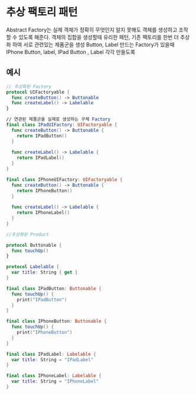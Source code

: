 # 추상 팩토리 패턴
Abstract Factory는 실제 객체가 정확히 무엇인지 알지 못해도 객체를 생성하고 조작할 수 있도록 해준다.
객체의 집합을 생성할때 유리한 패턴, 기존 팩토리를 한번 더 추상화 하여 서로 관련있는 제품군을 생성
Button, Label 만드는 Factory가 있을때 IPhone Button, label, IPad Button , Label 각각 만들도록


## 예시
```swift
// 추상화된 Factory
protocol UIFactoryable {
  func createButton() -> Buttonable
  func createLabel() -> Labelable
}

// 연관된 제품군을 실제로 생성하는 구체 Factory
final class IPadUIFactory: UIFactoryable {
  func createButton() -> Buttonable {
    return IPadButton()
  }
  
  func createLabel() -> Labelable {
    return IPadLabel()
  }
}

final class IPhoneUIFactory: UIFactoryable {
  func createButton() -> Buttonable {
    return IPhoneButton()
  }
  
  func createLabel() -> Labelable {
    return IPhoneLabel()
  }
}
```

```swift
//추상화된 Product

protocol Buttonable {
  func touchUp()
}

protocol Labelable {
  var title: String { get }
}

final class IPadButton: Buttonable {
  func touchUp() {
    print("IPadButton")
  }
}

final class IPhoneButton: Buttonable {
  func touchUp() {
    print("IPhoneButton")
  }
}

final class IPadLabel: Labelable {
  var title: String = "IPadLabel"
}

final class IPhoneLabel: Labelable {
  var title: String = "IPhoneLabel"
}
```
